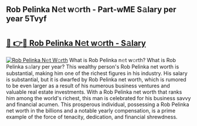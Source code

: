 ## Rob Pelinka N𝚎t w𝚘rth - Part-wME S𝚊lary per year 5Tvyf

# <h2><a href="http://gc1hk2.nevu.top/?p=Rob+Pelinka">🔗 👉🔴 Rob Pelinka N𝚎t w𝚘rth - S𝚊lary</a></h2>

[![Rob Pelinka N𝚎t W𝚘rth](https://i.imgur.com/Oavwk0R.jpeg)](http://gc1hk2.nevu.top/?p=Rob+Pelinka)
What is Rob Pelinka n𝚎t w𝚘rth? What is Rob Pelinka s𝚊lary per year?
This wealthy person's Rob Pelinka net worth is substantial, making him one of the richest figures in his industry. His salary is substantial, but it is dwarfed by Rob Pelinka net worth, which is rumored to be even larger as a result of his numerous business ventures and valuable real estate investments. With a Rob Pelinka net worth that ranks him among the world's richest, this man is celebrated for his business savvy and financial acumen. This prosperous individual, possessing a Rob Pelinka net worth in the billions and a notable yearly compensation, is a prime example of the force of tenacity, dedication, and financial shrewdness.

